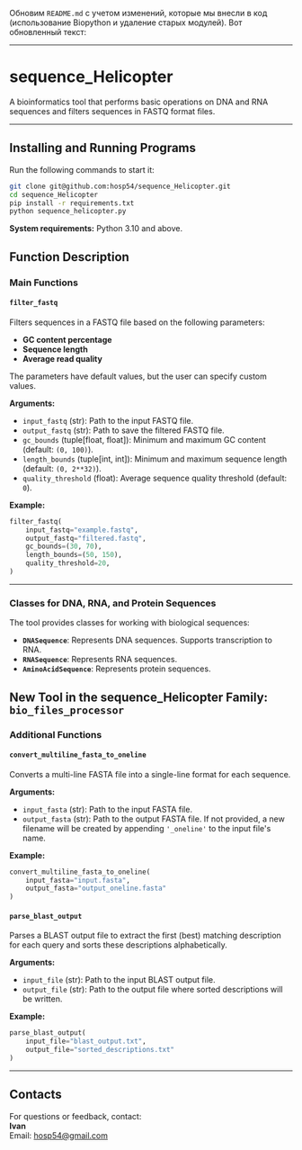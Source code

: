 Обновим `README.md` с учетом изменений, которые мы внесли в код (использование Biopython и удаление старых модулей). Вот обновленный текст:

---

# sequence_Helicopter

A bioinformatics tool that performs basic operations on DNA and RNA sequences and filters sequences in FASTQ format files.

---

## Installing and Running Programs

Run the following commands to start it:

```bash
git clone git@github.com:hosp54/sequence_Helicopter.git
cd sequence_Helicopter
pip install -r requirements.txt
python sequence_helicopter.py
```

**System requirements:** Python 3.10 and above.

## Function Description

### Main Functions

#### `filter_fastq`
Filters sequences in a FASTQ file based on the following parameters:
- **GC content percentage**
- **Sequence length**
- **Average read quality**

The parameters have default values, but the user can specify custom values.

**Arguments:**
- `input_fastq` (str): Path to the input FASTQ file.
- `output_fastq` (str): Path to save the filtered FASTQ file.
- `gc_bounds` (tuple[float, float]): Minimum and maximum GC content (default: `(0, 100)`).
- `length_bounds` (tuple[int, int]): Minimum and maximum sequence length (default: `(0, 2**32)`).
- `quality_threshold` (float): Average sequence quality threshold (default: `0`).

**Example:**

```python
filter_fastq(
    input_fastq="example.fastq",
    output_fastq="filtered.fastq",
    gc_bounds=(30, 70),
    length_bounds=(50, 150),
    quality_threshold=20,
)
```

---

### Classes for DNA, RNA, and Protein Sequences

The tool provides classes for working with biological sequences:
- **`DNASequence`**: Represents DNA sequences. Supports transcription to RNA.
- **`RNASequence`**: Represents RNA sequences.
- **`AminoAcidSequence`**: Represents protein sequences.

## New Tool in the sequence_Helicopter Family: `bio_files_processor`

### Additional Functions

#### `convert_multiline_fasta_to_oneline`
Converts a multi-line FASTA file into a single-line format for each sequence.

**Arguments:**
- `input_fasta` (str): Path to the input FASTA file.
- `output_fasta` (str): Path to the output FASTA file. If not provided, a new filename will be created by appending `'_oneline'` to the input file's name.

**Example:**

```python
convert_multiline_fasta_to_oneline(
    input_fasta="input.fasta",
    output_fasta="output_oneline.fasta"
)
```

#### `parse_blast_output`
Parses a BLAST output file to extract the first (best) matching description for each query and sorts these descriptions alphabetically.

**Arguments:**
- `input_file` (str): Path to the input BLAST output file.
- `output_file` (str): Path to the output file where sorted descriptions will be written.

**Example:**

```python
parse_blast_output(
    input_file="blast_output.txt",
    output_file="sorted_descriptions.txt"
)
```

---

## Contacts

For questions or feedback, contact:  
**Ivan**  
Email: [hosp54@gmail.com](mailto:hosp54@gmail.com)
